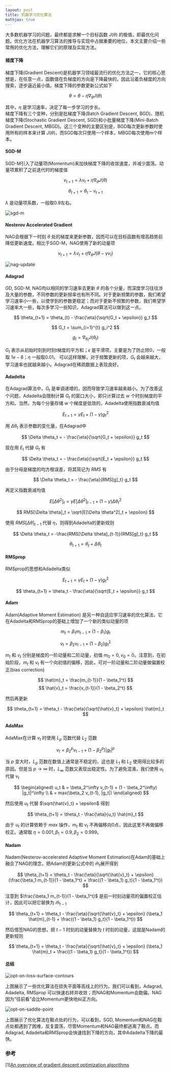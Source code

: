 ```yaml
---
layout: post 
title: 机器学习优化算法
mathjax: true 
---
```


大多数机器学习的问题，最终都是求解一个目标函数 $J(\theta)$ 的极值，即最优化问题。优化方法在机器学习算法的推导与实现中占据重要的地位，本文主要介绍一些常用的优化方法，理解它们的原理及实现方法。

#### 梯度下降
梯度下降(Gradient Descent)是机器学习领域最流行的优化方法之一，它的核心思想是，在任意一点，函数值在负梯度的方向是下降最快的，因此沿着负梯度的方向搜索，逐步逼近最小值。梯度下降的参数更新公式如下

$$ \theta = \theta - \eta \nabla_{\theta}J(\theta) $$

其中，$\eta$ 是学习速率，决定了每一步学习的步长。   
梯度下降有三个变种，分别是批梯度下降(Batch Gradient Descent, BGD)、随机梯度下降(Stochastic Gradient Descent, SGD)和小批量梯度下降(Mini-Batch Gradient Descent, MBGD)。这三个变种的主要区别是，BGD每次更新参数时使用所有的样本来计算 $J(\theta)$，而SGD每次只使用一个样本，MBGD每次使用m个样本。

#### SGD-M
SGD-M引入了动量项(Momentum)来加快梯度下降的收敛速度，并减少震荡。动量项累积了之前迭代时的梯度值

$$ v_{t+1} = \lambda v_{t} + \eta \nabla_{\theta} J(\theta) $$

$$ \theta_{t+1} = \theta_{t} - v_{t+1} $$

$\lambda$ 是动量项系数，一般取0.9左右。

![sgd-m]({{site.url}}/images/sgd-m.png)

#### Nesterov Accelerated Gradient
NAG会根据下一时刻 $\theta$ 处的梯度来更新参数，因而可以在目标函数有增高趋势前降低更新速度。相比于SGD-M，NAG使用了新的动量项

$$ v_{t+1} = \lambda v_{t} + \eta \nabla_{\theta} J(\theta - \gamma v_{t}) $$

![nag-update]({{site.url}}/images/nag-update.jpg)

#### Adagrad
GD, SGD-M, NAG均以相同的学习速率去更新 $\theta$ 的各个分量，而深度学习往往涉及大量的参数，不同参数的更新频率也有所不同。对于更新频繁的参数，我们希望学习速率小一些，以使学到的参数更稳定；而对于更新不频繁的参数，我们希望学习速率大一些，每次多学习一些知识，Adagrad算法可以做到这一点。

$$ \theta_{t+1} = \theta_{t} - \frac{\eta}{\sqrt{G_t + \epsilon}} g_t $$

$$ G_t = \sum_{i=1}^{t} g_i^2 $$

$$ g_t = \nabla_{\theta_t} J(\theta_t) $$

$G_t$ 表示从初始时刻到时刻t梯度的平方和；$\epsilon$ 是平滑项，主要是为了防止除0，一般取 $1e-8$；$\eta$ 一般取0.01。 可以这样理解，对于频繁更新的项，$G_t$ 会越来越大，学习速率也就越来越小。Adagrad在稀疏数据上表现良好。

#### Adadelta
在Adagrad算法中，$G_t$ 是单调递增的，因而导致学习速率越来越小。为了改善这个问题，Adadelta会限制计算 $G_t$ 的窗口大小，即只计算过去 $w$ 个时刻梯度的平方和。当然，为每个分量存储 $w$ 个梯度是低效的，Adadelta使用指数衰减均值

$$ E_{t+1} = \gamma E_t + (1 - \gamma) g_t^2 $$

用 $\Delta \theta_t$ 表示参数的变化量，在Adagrad中

$$ \Delta \theta_t = - \frac{\eta}{\sqrt{G_t + \epsilon}} g_t $$

现在用 $E_t$ 代替 $G_t$ 有

$$ \Delta \theta_t = - \frac{\eta}{\sqrt{E_t + \epsilon}} g_t $$

由于分母是梯度的均方根误差，将其简记为 $RMS$ 有

$$ \Delta \theta_t = - \frac{\eta}{RMS[g]_t} g_t $$

再定义指数衰减均值

$$ E[\Delta \theta^2]_t = \gamma E[\Delta \theta^2]_{t-1} + (1 - \gamma) \Delta \theta_t^2 $$

$$ RMS[\Delta \theta]_t = \sqrt{E[\Delta \theta^2]_t + \epsilon} $$

使用 $RMS[\Delta \theta]_{t-1}$ 代替 $\eta$，则得到Adadelta的更新规则

$$ \Delta \theta_t = -\frac{RMS[\Delta \theta]_{t-1}}{RMS[g]_t} g_t $$

$$ \theta_{t+1} = \theta_t + \Delta \theta_t $$

#### RMSprop
RMSprop的思想和Adadelta类似

$$ E_{t+1} = \gamma E_t + (1 - \gamma) g_t^2 $$

$$ \theta_{t+1} = \theta_t - \frac{\eta}{\sqrt{E_t + \epsilon}} g_t $$

#### Adam
Adam(Adaptive Moment Estimation) 是另一种自适应学习速率的优化算法，它在Adadelta和RMSprop的基础上增加了一个新的类似动量的项

$$ m_t = \beta_1 m_{t-1} + (1 - \beta_1) g_t $$

$$ v_t = \beta_2 v_{t-1} + (1 - \beta_2) g_t^2 $$

$m_t$ 和 $v_t$ 分别是梯度的一阶动量和二阶动量，初值 $m_0 = 0, v_0 = 0$。注意到，在初始阶段，$m_t$ 和 $v_t$ 有一个向初值的偏移，因此，可对一阶动量和二阶动量做偏置校正(bias correction)

$$ \hat{m}_t = \frac{m_{t-1}}{1 - \beta_1^t} $$
$$ \hat{v}_t = \frac{v_{t-1}}{1 - \beta_2^t} $$

然后再更新

$$ \theta_{t+1} = \theta_t - \frac{\eta}{\sqrt{\hat{v}_t} + \epsilon} \hat{m}_t $$

#### AdaMax
AdaMax在计算 $v_t$ 时使用 $L_p$ 范数代替 $L_2$ 范数

$$ v_t = \beta_2^p v_{t-1} + (1 - \beta_2^p) |g_t|^p $$

当 $p$ 变大时，$L_p$ 范数在数值上通常是不稳定的，这也是 $L_1$ 和 $L_2$ 使用得比较多的原因。但是当 $p \rightarrow \infty$ 时，$L_\infty$ 范数又表现出稳定性。为了避免混淆，我们使用 $u_t$ 代替 $v_t$

$$
\begin{aligned}
u_t & = \beta_2^\infty v_{t-1} + (1 - \beta_2^\infty) |g_t|^\infty \\
& = max(\beta_2 v_{t-1}, |g_t|)
\end{aligned}
$$

然后使用 $u_t$ 代替 $\sqrt{\hat{v}_t} + \epsilon$ 得到

$$ \theta_{t+1} = \theta_t - \frac{\eta}{u_t} \hat{m}_t $$

由于 $u_t$ 的计算依赖于 $max$ 操作，$m_t$ 和 $v_t$ 不再偏移向0点，因此这里不再做偏移校正。通常取 $\eta = 0.001, \beta_1 = 0.9, \beta_2 = 0.999$。

#### Nadam
Nadam(Nesterov-accelerated Adaptive Moment Estimation)在Adam的基础上融合了NAG的理念，把Adam的更新公式中的 $\hat{m}_t$展开得到

$$ \theta_{t+1} = \theta_t - \frac{\eta}{\sqrt{\hat{v}_t} + \epsilon} (\frac{\beta_1 m_{t-1}}{1 - \beta_1^t} + \frac{(1 - \beta_1) g_t}{1 - \beta_1^t}) $$

注意到 $\frac{\beta_1 m_{t-1}}{1 - \beta_1^t}$ 是前一时刻动量项的偏置校正估计，因此可以把它替换为 $\hat{m}_{t-1}$

$$ \theta_{t+1} = \theta_t - \frac{\eta}{\sqrt{\hat{v}_t} + \epsilon} (\beta_1 \hat{m}_{t-1} + \frac{(1 - \beta_1) g_t}{1 - \beta_1^t}) $$

然后借签NAG的思想，把 $t-1$ 时刻的动量替换为 $t$ 时刻的动量，这就是Nadam的更新规则

$$ \theta_{t+1} = \theta_t - \frac{\eta}{\sqrt{\hat{v}_t} + \epsilon} (\beta_1 \hat{m}_t + \frac{(1 - \beta_1) g_t}{1 - \beta_1^t}) $$


#### 总结
![opt-on-loss-surface-contours]({{site.url}}/images/opt-on-loss-surface-contours.gif)  

上图展示了一些优化算法在损失平面等高线上的行为，我们可以看到，Adagrad, Adadelta, RMSprop 可以快速右转并收敛；而NAG和Momentum会跑偏。NAG因为“往前看”会比Momentum更快地纠正方向。

![opt-on-saddle-point]({{site.url}}/images/opt-on-saddle-point.gif)

上图展示了优化算法在鞍点处的行为，可以看到，SGD, Momentum和NAG在鞍点处都遇到了困难，反复震荡，尽管Momentum和NAG最终都逃离了鞍点。而Adagrad, Adadelta和RMSprop会快速找到下降的方向，其中Adadelta下降的最快。

### 参考
[1][An overview of gradient descent optimization
algorithms](https://arxiv.org/pdf/1609.04747.pdf)
